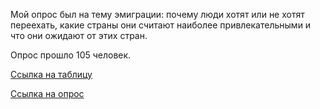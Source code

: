 Мой опрос был на тему эмиграции: почему люди хотят или не хотят переехать, какие страны они считают наиболее привлекательными и что они ожидают от этих стран.

Опрос прошло 105 человек.

[Ссылка на таблицу](https://docs.google.com/spreadsheets/d/1OmnaDiE2YXKB6UGYjlJZT-0i-YEbxZWijavnJNcne_M/edit?usp=sharing)

[Ссылка на опрос](https://docs.google.com/forms/d/e/1FAIpQLSfnmVBj7vKQ7tzdTuY8L_LYtxw1NvidxyzKIAMaXWhCF8zyMg/viewform?usp=sf_link)
